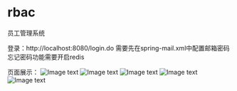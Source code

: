 # rbac
员工管理系统

登录：http://localhost:8080/login.do
需要先在spring-mail.xml中配置邮箱密码
忘记密码功能需要开启redis


页面展示：
![Image text](http://120.27.245.202:8081/RbacPicture/1.png)
![Image text](http://120.27.245.202:8081/RbacPicture/2.png)
![Image text](http://120.27.245.202:8081/RbacPicture/3.png)
![Image text](http://120.27.245.202:8081/RbacPicture/4.png)
![Image text](http://120.27.245.202:8081/RbacPicture/5.png)

